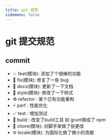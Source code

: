 ```yaml
---
title: git 规范
sidemenu: false
---
```


# git 提交规范

## commit

- 💥 feat(模块): 添加了个很棒的功能
- 🐛 fix(模块): 修复了一些 bug
- 📝 docs(模块): 更新了一下文档
- 🌷 style(模块): 修改了一下样式
- ♻️ refactor : 某个已有功能重构
- ⚡️ perf : 性能优化
- ✅ test : 增加测试
- 🔧 build : 改变了build工具 如 grunt换成了 npm
- 🏰 chore(模块): 对脚手架做了些更改
- 🌐 locale(模块): 为国际化做了微小的贡献
